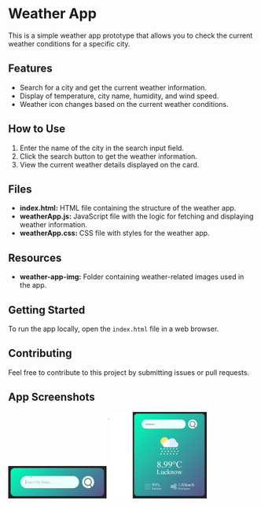 <h1>Weather App</h1>

<p>This is a simple weather app prototype that allows you to check the current weather conditions for a specific city.</p>

<h2>Features</h2>
    <ul>
        <li>Search for a city and get the current weather information.</li>
        <li>Display of temperature, city name, humidity, and wind speed.</li>
        <li>Weather icon changes based on the current weather conditions.</li>
    </ul>

<h2>How to Use</h2>
    <ol>
        <li>Enter the name of the city in the search input field.</li>
        <li>Click the search button to get the weather information.</li>
        <li>View the current weather details displayed on the card.</li>
    </ol>

<h2>Files</h2>
    <ul>
        <li><strong>index.html:</strong> HTML file containing the structure of the weather app.</li>
        <li><strong>weatherApp.js:</strong> JavaScript file with the logic for fetching and displaying weather information.</li>
        <li><strong>weatherApp.css:</strong> CSS file with styles for the weather app.</li>
        <!-- Add other files as needed -->
    </ul>

<h2>Resources</h2>
    <ul>
        <li><strong>weather-app-img:</strong> Folder containing weather-related images used in the app.</li>
        <!-- Add other resource links as needed -->
    </ul>

<h2>Getting Started</h2>
    <p>To run the app locally, open the <code>index.html</code> file in a web browser.</p>

<h2>Contributing</h2>
    <p>Feel free to contribute to this project by submitting issues or pull requests.</p>


<h2>App Screenshots </h2>
<img src="weather1.png" alt="Weather Image" style="width: 200px;"> 
<img src="weather2.png" alt="Weather Image" style="width: 200px;">


